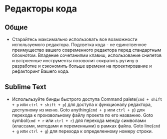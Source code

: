 #  Редакторы кода

## Общие

* Старайтесь максимально использовать все возможности используемого редактора. 
   Подсветка кода - не единственное преимущество вашего современного редактора перед стандартным блокнотом.
   Владение сочетаниями клавиш, использование снипетов и встроенные инструменты позоволит сократить рутину в разработке и сэкономить больше времени на проектирование и рефакторинг Вашего кода.


## Sublime Text

* Испольльзуйте бинды быстрого доступа
  Command palete(`cmd + shift + p` или `ctrl + shift + p`) для доступа к функционалу редактора, доступному из меню.
  Goto anything(`cmd + p` или `ctrl + p`) для перехода к произвольному файлу проекта по его названию.
  Goto symbol(`cmd + r` или `ctrl + r`) для перехода между символами (классами, методами и переменными) в рамках файла.
  Goto line(`cmd + g` или `ctrl + g`) для перехода к определенному номеру строки.
